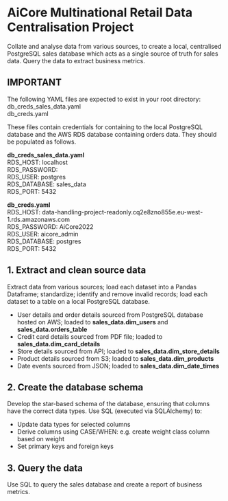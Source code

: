 # AiCore Multinational Retail Data Centralisation Project

Collate and analyse data from various sources, to create a local, centralised PostgreSQL sales database which acts as a single source of truth for sales data. Query the data to extract business metrics.

## IMPORTANT

The following YAML files are expected to exist in your root directory:  
db_creds_sales_data.yaml  
db_creds.yaml

These files contain credentials for containing to the local PostgreSQL database and the AWS RDS database containing orders data. They should be populated as follows.

__db_creds_sales_data.yaml__  
RDS_HOST: localhost  
RDS_PASSWORD: <password for your local PostgreSQL database>  
RDS_USER: postgres  
RDS_DATABASE: sales_data  
RDS_PORT: 5432  

__db_creds.yaml__  
RDS_HOST: data-handling-project-readonly.cq2e8zno855e.eu-west-1.rds.amazonaws.com  
RDS_PASSWORD: AiCore2022  
RDS_USER: aicore_admin  
RDS_DATABASE: postgres  
RDS_PORT: 5432  


## 1. Extract and clean source data

Extract data from various sources; load each dataset into a Pandas Dataframe; standardize; identify and remove invalid records; load each dataset to a table on a local PostgreSQL database.
- User details and order details sourced from PostgreSQL database hosted on AWS; loaded to __sales_data.dim_users__ and __sales_data.orders_table__
- Credit card details sourced from PDF file; loaded to __sales_data.dim_card_details__
- Store details sourced from API; loaded to __sales_data.dim_store_details__
- Product details sourced from S3; loaded to __sales_data.dim_products__
- Date events sourced from JSON; loaded to __sales_data.dim_date_times__

## 2. Create the database schema

Develop the star-based schema of the database, ensuring that columns have the correct data types. Use SQL (executed via SQLAlchemy) to:
- Update data types for selected columns
- Derive columns using CASE/WHEN: e.g. create weight class column based on weight
- Set primary keys and foreign keys

## 3. Query the data

Use SQL to query the sales database and create a report of business metrics.

